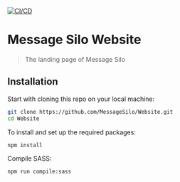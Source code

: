 [![CI/CD](https://github.com/MessageSilo/Website/actions/workflows/azure-static-web-apps-gentle-island-01a3d2b03.yml/badge.svg)](https://github.com/MessageSilo/Website/actions/workflows/azure-static-web-apps-gentle-island-01a3d2b03.yml)

# Message Silo Website

> The landing page of Message Silo

## Installation

Start with cloning this repo on your local machine:

```sh
git clone https://github.com/MessageSilo/Website.git
cd Website
```

To install and set up the required packages:

```sh
npm install
```

Compile SASS:

```sh
npm run compile:sass
```
